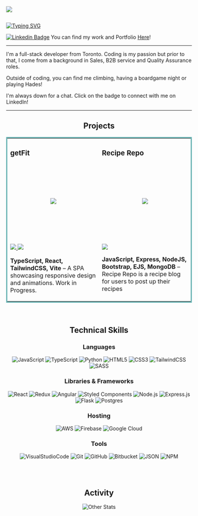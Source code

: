 <p style="align: center; color: white; font-size: 200%; ">
<img src="https://user-images.githubusercontent.com/85145076/212754677-02a9d471-7daf-4286-8da9-6b85caf7f7dc.png"><img/>
</p>

<a href="https://git.io/typing-svg"><img src="https://readme-typing-svg.herokuapp.com?font=Fira+Code&pause=1000&width=435&lines=Hello+👋!+My+Name+is+Justin!" alt="Typing SVG" /></a>

[![Linkedin Badge](https://img.shields.io/badge/-jklam-blue?style=flat&logo=Linkedin&logoColor=white&link=https://www.linkedin.com/in/justinkhlam/)](https://www.linkedin.com/in/justinkhlam) You can find my work and Portfolio [Here](https://www.justinklam.com/)!

<hr>

<p>I'm a full-stack developer from Toronto. Coding is my passion but prior to that, I come from a background in Sales, B2B service and Quality Assurance roles.</p>
<p>Outside of coding, you can find me climbing, having a boardgame night or playing Hades!</p>

<p>I'm always down for a chat. Click on the badge to connect with me on LinkedIn!</p>

<hr>

<!-- ### Stats

<div style="display: flex; flex-direction: row;">
  <a href="https://github.com/justinklam/">
    <img align="center" style="max-width: 95%;" src="https://github-readme-stats-pc.vercel.app/api?username=justinklam&theme=tokyonight" />
  </a>
  <a href="https://github.com/justinklam/">
    <img align="center" style="max-width: 95%;" src="https://github-readme-stats-pc.vercel.app/api/top-langs/?username=justinklam&layout=compact&theme=tokyonight" />
  </a>
</div> -->

<section align="center">
<h2>Projects</h2>
<table bordercolor="#66b2b2" style="width: 100%;">
  <tr>
    <td width="50%" valign="top">
      <h3>getFit</h3>
      <div style="height: 200px; width: 100%; overflow: hidden; display: flex; justify-content: center; align-items: center;">
      <a href="https://github.com/justinklam/getFit" target="_blank">
        <img src="https://user-images.githubusercontent.com/85145076/221393343-16cbf857-1d6c-4bfd-a520-fa4a16fb0811.png" style="max-height: 200px; max-width: 100%; object-fit: contain;">
      </a>
      </div>
      <p>
        <a href="https://github.com/justinklam/getFit" target="_blank">
          <img src="https://img.shields.io/badge/Code-black?style=for-the-badge&logo=github">
        </a>
        <a href="https://getfit.pages.dev/" target="_blank">
          <img src="https://img.shields.io/badge/Website-3880FF?style=for-the-badge&logoColor=white">
        </a>
      </p>
      <p><strong>TypeScript, React, TailwindCSS, Vite</strong> – A SPA showcasing responsive design and animations. Work in Progress.</p>
    </td>
    <td width="50%" valign="top">
      <h3>Recipe Repo</h3>
      <div style="height: 200px; width: 100%; overflow: hidden; display: flex; justify-content: center; align-items: center;">
        <a href="https://github.com/justinklam/recipe-repo" target="_blank">
          <img src="https://raw.githubusercontent.com/justinklam/recipe-repo/master/public/img/screenshots/main.png" style="max-height: 200px; max-width: 100%; object-fit: contain;">
        </a>
      </div>
      <p>
        <a href="https://github.com/justinklam/recipe-repo" target="_blank">
          <img src="https://img.shields.io/badge/Code-black?style=for-the-badge&logo=github">
        </a>
      </p>
      <p><strong>JavaScript, Express, NodeJS, Bootstrap, EJS, MongoDB</strong> – Recipe Repo is a recipe blog for users to post up their recipes</p>
    </td>

  </tr>
</table>
</section>

<br>

<section align="center">
<h2>Technical Skills</h2>
<p>
<h3>Languages</h3>

![JavaScript](https://img.shields.io/badge/javascript-%23323330.svg?style=for-the-badge&logo=javascript&logoColor=%23F7DF1E)
![TypeScript](https://img.shields.io/badge/typescript-%23007ACC.svg?style=for-the-badge&logo=typescript&logoColor=white)
![Python](https://img.shields.io/badge/python-3670A0?style=for-the-badge&logo=python&logoColor=ffdd54)
![HTML5](https://img.shields.io/badge/html5-%23E34F26.svg?style=for-the-badge&logo=html5&logoColor=white)
![CSS3](https://img.shields.io/badge/css3-%231572B6.svg?style=for-the-badge&logo=css3&logoColor=white)
![TailwindCSS](https://img.shields.io/badge/Tailwind_CSS-38B2AC?style=for-the-badge&logo=tailwind-css&logoColor=white)
![SASS](https://img.shields.io/badge/SASS-hotpink.svg?style=for-the-badge&logo=SASS&logoColor=white)

<h3>Libraries & Frameworks</h3>

![React](https://img.shields.io/badge/react-%2320232a.svg?style=for-the-badge&logo=react&logoColor=%2361DAFB)
![Redux](https://img.shields.io/badge/redux-%23593d88.svg?style=for-the-badge&logo=redux&logoColor=white)
![Angular](https://img.shields.io/badge/Angular-DD0031?style=for-the-badge&logo=angular&logoColor=white)
![Styled Components](https://img.shields.io/badge/styled--components-DB7093?style=for-the-badge&logo=styled-components&logoColor=white)
![Node.js](https://img.shields.io/badge/Node.js-339933?style=for-the-badge&logo=nodedotjs&logoColor=white)
![Express.js](https://img.shields.io/badge/express.js-%23404d59.svg?style=for-the-badge&logo=express&logoColor=%2361DAFB)
<br>
![Flask](https://img.shields.io/badge/flask-%23000.svg?style=for-the-badge&logo=flask&logoColor=white)
![Postgres](https://img.shields.io/badge/postgres-%23316192.svg?style=for-the-badge&logo=postgresql&logoColor=white)

<h3>Hosting</h3>

![AWS](https://img.shields.io/badge/AWS-%23FF9900.svg?style=for-the-badge&logo=amazon-aws&logoColor=white)
![Firebase](https://img.shields.io/badge/Firebase-039BE5?style=for-the-badge&logo=Firebase&logoColor=white)
![Google Cloud](https://img.shields.io/badge/GoogleCloud-%234285F4.svg?style=for-the-badge&logo=google-cloud&logoColor=white)

<h3>Tools</h3>

![VisualStudioCode](https://img.shields.io/badge/vscode-1f425f?logo=visualstudiocode&logoColor=0078d4&style=for-the-badge)
![Git](https://img.shields.io/badge/git-%23F05033.svg?style=for-the-badge&logo=git&logoColor=white)
![GitHub](https://img.shields.io/badge/github-%23121011.svg?style=for-the-badge&logo=github&logoColor=white)
![Bitbucket](https://img.shields.io/badge/Bitbucket-0747a6?style=for-the-badge&logo=bitbucket&logoColor=white)
![JSON](https://img.shields.io/badge/JSON-272b33?logo=JSON&logoColor=lightgrey&style=for-the-badge)
![NPM](https://img.shields.io/badge/npm-272b33?logo=npm&logoColor=cb3837&style=for-the-badge)

</p>

<br>

</section>

<br>

<section align="center">
<h2>Activity</h2>
<p>
﻿﻿<img src="https://github-readme-streak-stats.herokuapp.com/?user=justinklam&theme=dark&hide_border=true" alt="Other Stats" />
</section>

<!--
**justinklam/justinklam** is a ✨ _special_ ✨ repository because its `README.md` (this file) appears on your GitHub profile.

Here are some ideas to get you started:

- 🔭 I’m currently working on ...
- 🌱 I’m currently learning ...
- 👯 I’m looking to collaborate on ...
- 🤔 I’m looking for help with ...
- 💬 Ask me about ...
- 📫 How to reach me: ...
- 😄 Pronouns: ...
- ⚡ Fun fact: ...
-->
